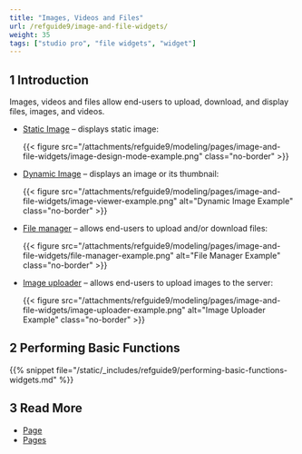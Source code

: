 ```yaml
---
title: "Images, Videos and Files"
url: /refguide9/image-and-file-widgets/
weight: 35
tags: ["studio pro", "file widgets", "widget"]
---
```


## 1 Introduction

Images, videos and files allow end-users to upload, download, and display files, images, and videos. 

* [Static Image](/refguide9/image/) – displays static image:

    {{< figure src="/attachments/refguide9/modeling/pages/image-and-file-widgets/image-design-mode-example.png" class="no-border" >}}

* [Dynamic Image](/refguide9/image-viewer/) – displays an image or its thumbnail:

    {{< figure src="/attachments/refguide9/modeling/pages/image-and-file-widgets/image-viewer-example.png" alt="Dynamic Image Example" class="no-border" >}}

* [File manager](/refguide9/file-manager/) – allows end-users to upload and/or download files:

    {{< figure src="/attachments/refguide9/modeling/pages/image-and-file-widgets/file-manager-example.png" alt="File Manager Example" class="no-border" >}}

* [Image uploader](/refguide9/image-uploader/) – allows end-users to upload images to the server:

    {{< figure src="/attachments/refguide9/modeling/pages/image-and-file-widgets/image-uploader-example.png" alt="Image Uploader Example" class="no-border" >}}

## 2 Performing Basic Functions

{{% snippet file="/static/_includes/refguide9/performing-basic-functions-widgets.md" %}}

## 3 Read More

* [Page](/refguide9/page/)
* [Pages](/refguide9/pages/)
